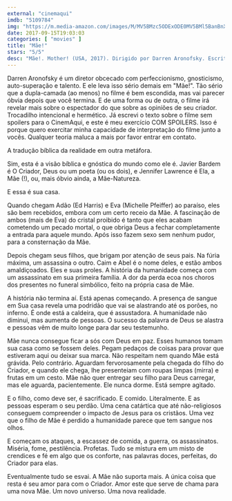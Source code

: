 ```yaml
---
external: "cinemaqui"
imdb: "5109784"
img: "https://m.media-amazon.com/images/M/MV5BMzc5ODExODE0MV5BMl5BanBnXkFtZTgwNDkzNDUxMzI@._V1_SY150_CR0,0,101,150_.jpg"
date: 2017-09-15T19:03:03
categories: [ "movies" ]
title: "Mãe!"
stars: "5/5"
desc: "Mãe!. Mother! (USA, 2017). Dirigido por Darren Aronofsky. Escrito por Darren Aronofsky. Com Jennifer Lawrence (Mother), Javier Bardem (Him), Ed Harris (Man), Michelle Pfeiffer (Woman), Brian Gleeson (Younger Brother), Domhnall Gleeson (Oldest Son), Jovan Adepo (Cupbearer), Amanda Chiu (Damsel), Patricia Summersett (Consoler)."
---
```

Darren Aronofsky é um diretor obcecado com perfeccionismo, gnosticismo, auto-superação e talento. E ele leva isso sério demais em "Mãe!". Tão sério que a dupla-camada (ao menos) no filme é bem escondida, mas vai parecer óbvia depois que você termina. E de uma forma ou de outra, o filme irá revelar mais sobre o espectador do que sobre as opiniões de seu criador. Trocadilho intencional e hermético. Já escrevi o texto sobre o filme sem spoilers para o CinemAqui, e este é meu exercício COM SPOILERS. Isso é porque quero exercitar minha capacidade de interpretação do filme junto a vocês. Qualquer teoria maluca a mais por favor entrar em contato.

A tradução bíblica da realidade em outra metáfora.

Sim, esta é a visão bíblica e gnóstica do mundo como ele é. Javier Bardem é O Criador, Deus ou um poeta (ou os dois), e Jennifer Lawrence é Ela, a Mãe (!), ou, mais óbvio ainda, a Mãe-Natureza.

E essa é sua casa.

Quando chegam Adão (Ed Harris) e Eva (Michelle Pfeiffer) ao paraíso, eles são bem recebidos, embora com um certo receio da Mãe. A fascinação de ambos (mais de Eva) do cristal proibido é tanto que eles acabam cometendo um pecado mortal, o que obriga Deus a fechar completamente a entrada para aquele mundo. Após isso fazem sexo sem nenhum pudor, para a consternação da Mãe.

Depois chegam seus filhos, que brigam por atenção de seus pais. Na fúria máxima, um assassina o outro. Caim e Abel é o nome deles, e estão ambos amaldiçoados. Eles e suas proles. A história da humanidade começa com um assassinato em sua primeira família. A dor da perda ecoa nos choros dos presentes no funeral simbólico, feito na própria casa de Mãe.

A história não termina aí. Está apenas começando. A presença de sangue em Sua casa revela uma podridão que vai se alastrando até os porões, no inferno. É onde está a caldeira, que é assustadora. A humanidade não diminui, mas aumenta de pessoas. O sucesso da palavra de Deus se alastra e pessoas vêm de muito longe para dar seu testemunho.

Mãe nunca consegue ficar a sós com Deus em paz. Esses humanos tomam sua casa como se fossem deles. Pegam pedaços de coisas para provar que estiveram aqui ou deixar sua marca. Não respeitam nem quando Mãe está grávida. Pelo contrário. Aguardam fervorosamente pela chegada do filho do Criador, e quando ele chega, lhe presenteiam com roupas limpas (mirra) e frutas em um cesto. Mãe não quer entregar seu filho para Deus carregar, mas ele aguarda, pacientemente. Ele nunca dorme. Está sempre agitado.

E o filho, como deve ser, é sacrificado. E comido. Literalmente. E as pessoas esperam o seu perdão. Uma cena catártica que até não-religiosos conseguem compreender o impacto de Jesus para os cristãos. Uma vez que o filho de Mãe é perdido a humanidade parece que tem sangue nos olhos.

E começam os ataques, a escassez de comida, a guerra, os assassinatos. Miséria, fome, pestilência. Profetas. Tudo se mistura em um misto de crendices e fé em algo que os conforte, nas palavras doces, perfeitas, do Criador para elas.

Eventualmente tudo se esvai. A Mãe não suporta mais. A única coisa que resta é seu amor para com o Criador. Amor este que serve de chama para uma nova Mãe. Um novo universo. Uma nova realidade.
